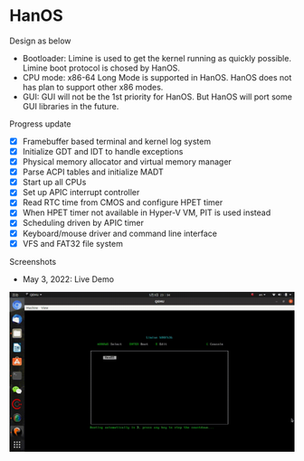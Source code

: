 # HanOS

Design as below

- Bootloader: Limine is used to get the kernel running as quickly possible. Limine boot protocol is chosed by HanOS.
- CPU mode: x86-64 Long Mode is supported in HanOS. HanOS does not has plan to support other x86 modes. 
- GUI: GUI will not be the 1st priority for HanOS. But HanOS will port some GUI libraries in the future.

Progress update
- [x] Framebuffer based terminal and kernel log system
- [x] Initialize GDT and IDT to handle exceptions
- [x] Physical memory allocator and virtual memory manager
- [x] Parse ACPI tables and initialize MADT
- [x] Start up all CPUs
- [x] Set up APIC interrupt controller
- [x] Read RTC time from CMOS and configure HPET timer
- [x] When HPET timer not available in Hyper-V VM, PIT is used instead
- [x] Scheduling driven by APIC timer
- [x] Keyboard/mouse driver and command line interface
- [x] VFS and FAT32 file system 

Screenshots
- May 3, 2022: Live Demo

![Cool~~~](https://raw.githubusercontent.com/jjwang/HanOS/main/screenshot/0004-demo220503.gif)


